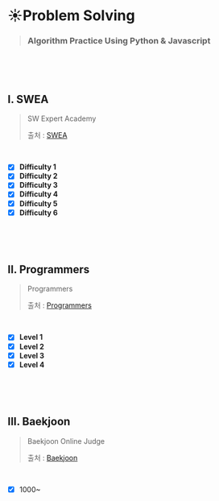 # :sunny:Problem Solving

>### Algorithm Practice Using Python & Javascript
>

​        

​           

## I. SWEA

> SW Expert Academy
>
> 출처 : [SWEA](https://swexpertacademy.com/main/code/problem/problemList.do)

​          

- [x] **Difficulty 1**
- [x] **Difficulty 2**
- [x] **Difficulty 3**
- [x] **Difficulty 4**
- [x] **Difficulty 5**
- [x] **Difficulty 6**

​       

​       

## II.  Programmers

> Programmers
>
> 출처 : [Programmers](https://programmers.co.kr/learn/challenges?tab=all_challenges)

​       

- [x] **Level 1**
- [x] **Level 2**
- [x] **Level 3**
- [x] **Level 4**

​      

​        

## III.  Baekjoon

>Baekjoon Online Judge
>
>출처 : [Baekjoon](https://www.acmicpc.net/)

​          

- [x] 1000~
